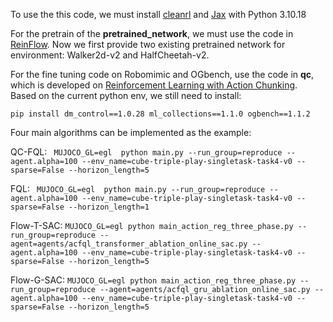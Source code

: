 To use the this code, we must install [cleanrl](https://github.com/vwxyzjn/cleanrl) and [Jax](https://github.com/jax-ml/jax) with Python 3.10.18

For the pretrain of the **pretrained_network**, we must use the  code in [ReinFlow](https://github.com/ReinFlow/ReinFlow). Now we first provide two existing pretrained network for environment: Walker2d-v2 and HalfCheetah-v2.

For the fine tuning code on Robomimic and OGbench, use the code in **qc**, which is developed on [Reinforcement Learning with Action Chunking](https://github.com/ColinQiyangLi/qc). Based on the current python env, we still need to install:

`pip install dm_control==1.0.28 ml_collections==1.1.0 ogbench==1.1.2`

Four main algorithms can be implemented as the example:

QC-FQL:
` MUJOCO_GL=egl  python main.py --run_group=reproduce --agent.alpha=100 --env_name=cube-triple-play-singletask-task4-v0 --sparse=False --horizon_length=5`

FQL:
` MUJOCO_GL=egl  python main.py --run_group=reproduce --agent.alpha=100 --env_name=cube-triple-play-singletask-task4-v0 --sparse=False --horizon_length=1`

Flow-T-SAC:
`MUJOCO_GL=egl python main_action_reg_three_phase.py --run_group=reproduce --agent=agents/acfql_transformer_ablation_online_sac.py --agent.alpha=100 --env_name=cube-triple-play-singletask-task4-v0 --sparse=False --horizon_length=5`

Flow-G-SAC:
`MUJOCO_GL=egl python main_action_reg_three_phase.py --run_group=reproduce --agent=agents/acfql_gru_ablation_online_sac.py --agent.alpha=100 --env_name=cube-triple-play-singletask-task4-v0 --sparse=False --horizon_length=5`